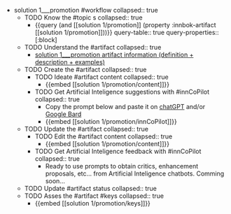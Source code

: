 
- solution 1___promotion #workflow
   collapsed:: true
  - TODO Know the #topic s
    collapsed:: true
    - {{query (and [[solution 1/promotion]] (property :innbok-artifact [[solution 1/promotion]]))}}
      query-table:: true
      query-properties:: [:block]
  - TODO Understand the #artifact
    collapsed:: true
    - [solution 1___promotion artifact information (definition + description + examples)](https://go.innbok.com/#/page/innBoK%2Fsolution-%28id%29%2Fpromotion%2Finfo)
  - TODO Create the #artifact
     collapsed:: true
    - TODO Ideate #artifact content
      collapsed:: true
      - {{embed [[solution 1/promotion/content]]}}
    - TODO Get Artificial Inteligence suggestions with #innCoPilot
      collapsed:: true
      - Copy the prompt below and paste it on [chatGPT](https://chat.openai.com) and/or [Google Bard](https://bard.google.com/chat)
      - {{embed [[solution 1/promotion/innCoPilot]]}}
  - TODO Update the #artifact
    collapsed:: true
    - TODO Edit the #artifact content
     collapsed:: true
      - {{embed [[solution 1/promotion/content]]}}
    - TODO Get Artificial Inteligence feedback with #innCoPilot
      collapsed:: true
      - Ready to use prompts to obtain critics, enhancement proposals, etc... from Artificial Inteligence chatbots. Comming soon...
  - TODO Update #artifact status
    collapsed:: true
  - TODO Asses the #artifact #keys
    collapsed:: true
    - {{embed [[solution 1/promotion/keys]]}}



